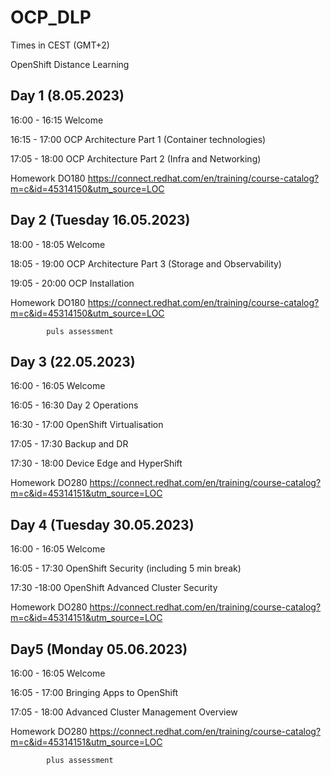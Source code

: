 # OCP_DLP

Times in CEST (GMT+2)

OpenShift Distance Learning

## Day 1 (8.05.2023)

16:00 - 16:15		Welcome

16:15 - 17:00		OCP Architecture Part 1 (Container technologies)

17:05 - 18:00		OCP Architecture Part 2 (Infra and Networking)

Homework		DO180 https://connect.redhat.com/en/training/course-catalog?m=c&id=45314150&utm_source=LOC

## Day 2 (Tuesday 16.05.2023)

18:00 - 18:05		Welcome

18:05 - 19:00		OCP Architecture Part 3 (Storage and Observability)

19:05 - 20:00		OCP Installation

Homework		DO180 https://connect.redhat.com/en/training/course-catalog?m=c&id=45314150&utm_source=LOC
            
            puls assessment

## Day 3 (22.05.2023)

16:00 - 16:05		Welcome

16:05 - 16:30		Day 2 Operations

16:30 - 17:00		OpenShift Virtualisation

17:05 - 17:30		Backup and DR

17:30 - 18:00		Device Edge and HyperShift

Homework		DO280 https://connect.redhat.com/en/training/course-catalog?m=c&id=45314151&utm_source=LOC

## Day 4 (Tuesday 30.05.2023)

16:00 - 16:05		Welcome

16:05 - 17:30		OpenShift Security (including 5 min break)

17:30 -18:00		OpenShift Advanced Cluster Security

Homework		DO280 https://connect.redhat.com/en/training/course-catalog?m=c&id=45314151&utm_source=LOC

## Day5 (Monday 05.06.2023)

16:00 - 16:05		Welcome

16:05 - 17:00		Bringing Apps to OpenShift

17:05 - 18:00		Advanced Cluster Management Overview 

Homework		DO280 https://connect.redhat.com/en/training/course-catalog?m=c&id=45314151&utm_source=LOC

            plus assessment
